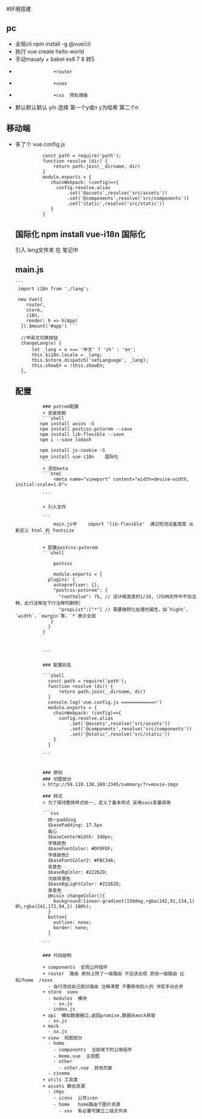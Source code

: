 #环境搭建  

## pc   

+ 全局cli    npm install -g @vue/cli
+ 执行       vue create hello-world 
+ 手动maualy        + babel   es6 7 8 转5
+                   +router 
+                   +vuex
+                   +css  预处理器
+ 默认默认默认
y/n  选择    第一个y或n y为哈希  第二个n


## 移动端
 
+ 多了个    vue.config.js

				const path = require('path');
				function resolve (dir) {
				    return path.join(__dirname, dir)
				}
				module.exports = {
				   chainWebpack: (config)=>{
				     config.resolve.alias
				         .set('@assets',resolve('src/assets'))
				         .set('@components',resolve('src/components'))
				         .set('static',resolve('src/static'))
				   }
				}

   ## 国际化    npm install vue-i18n    国际化

   引入 lang文件夹  在 笔记中 

   ## main.js
      ```
       import i18n from './lang';  

       new Vue({
		  router,
		  store,
		  i18n,
		  render: h => h(App)
		}).$mount('#app') ```

        //中英文切换按钮
        changeLang(e) {
            let _lang = e === '中文' ? 'zh' : 'en';
            this.$i18n.locale = _lang;
            this.$store.dispatch('setLanguage', _lang);
            this.showEn = !this.showEn;
        },

   ## 配置
				### pxtrem配置
				+ 安装依赖
				```shell 
               npm install axios -S
               npm install postcss-pxtorem --save
			   npm install lib-flexible --save 
               npm i --save lodash

			   npm install js-cookie -S  
               npm install vue-i18n    国际化
				```
				+ 添加meta
				```html
				    <meta name="viewport" content="width=device-width, initial-scale=1.0">
				
				```
				
				+ 引入文件
				
				```
				    main.js中    import 'lib-flexible'  通过检测设备宽度 从新定义 html 的 fontsize 
				```
				
				+ 配置postcss-pxtorem
				```shell
				   
				    postcss

				    module.exports = {
				  plugins: {
				    autoprefixer: {},
				    "postcss-pxtorem": {
				      "rootValue": 75, // 设计稿宽度的1/10,（JSON文件中不加注释，此行注释及下行注释均删除）
				      "propList":["*"] // 需要做转化处理的属性，如`hight`、`width`、`margin`等，`*`表示全部
				   }
				  }
				}
				
				
				
				```
				
				### 配置别名
				
				```shell
				  const path = require('path');
				  function resolve (dir) {
				      return path.join(__dirname, dir)
				  }
				  console.log('vue.config.js ============>')
				  module.exports = {
				    chainWebpack: (config)=>{
				      config.resolve.alias
				          .set('@assets',resolve('src/assets'))
				          .set('@components',resolve('src/components'))
				          .set('@static',resolve('src/static'))
				    }
				  }
				
				```
				
				
				### 原则
				### 切图部分
				> http://59.110.138.169:2345/summary/?r=movie-imgs
				
				### 样式
				> 为了保持整体样式统一, 定义了基本样式 采用sass变量调用
				
				```css
				  统一padding
				  $basePadding: 17.5px
				  版心
				  $baseCenterWidth: 340px;
				  字体颜色 
				  $baseFontColor: #DFDFDF;
				  字体颜色2
				  $baseFontColor2: #FBC34A;
				  背景色
				  $baseBgColor: #22262D;
				  次级背景色
				  $baseBgLightColor: #22262D;
				  渐变色 
				  @mixin changeColor(){
				    background:linear-gradient(150deg,rgba(242,91,134,1) 0%,rgba(241,172,94,1) 100%);
				  }
				  button{
				    outline: none;
				    border: none;
				  }
				
				```
				
				### 代码结构
				
				+ components  全局公共组件
				+ router  路由 原则上除了一级路由 不应该出现 其他一级路由 比如/home  /xxxx
				  - 自行添加自己部分路由 注释清楚 不要修改别人的 冲突手动合并
				+ store  vuex
				  - modules  模块
				    - xx.js
				  - index.js 
				+ api  模拟数据接口,返回promise,数据从mock获取
				  - xx.js
				+ mock
				  - xx.js
				+ view  视图部分
				  - home
				    - components  当前域下的公用组件
				    - Home.vue  主视图
				    - other
				      - other.vue  其他页面
				  - cinema 
				+ utils 工具类
				+ assets 静态资源
				  - imgs
				    - icons  公共icon
				    - home   home路由下图片资源
				      - xxx  有必要可建立二级文件夹





